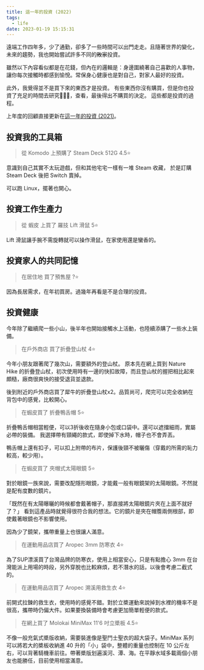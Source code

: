 ```yaml
---
title: 這一年的投資 (2022)
tags:
  - life
date: 2023-01-19 15:15:31
---
```


遠端工作四年多，少了通勤，卻多了一些時間可以出門走走。且隨著世界的變化，未來的趨勢，我也開始嘗試許多不同的~~敗家~~投資。

雖然以下內容看似都是在花錢，但內在的邏輯是：身邊圍繞著自己喜歡的人事物，讓你每次接觸時都感到愉悅。常保身心健康也是對自己，對家人最好的投資。

此外，我覺得並不是買下來的東西才是投資。
有些東西你沒有購買，但是你也投資了充足的時間去研究，查看，最後得出不購買的決定。
這些都是投資的過程。

上年度的回顧直接更新在[這一年的投資 (2021)](life/my-investment-2021.md)。

<!-- truncate -->

## 投資我的工具箱

> 從 Komodo 上預購了 Steam Deck 512G 4.5⭐️

意識到自己其實不太玩遊戲，但和其他宅宅一樣有一堆 Steam 收藏，
於是訂購 Steam Deck 後把 Switch 賣掉。

可以跑 Linux，擺著也開心。

## 投資工作生產力

> 從 蝦皮 上買了 羅技 Lift 滑鼠 5⭐️

Lift 滑鼠讓手腕不需旋轉就可以操作滑鼠，在家使用還是蠻香的。

## 投資家人的共同記憶

> 在居住地 買了預售屋 ?⭐️

因為長居需求，在年初買房。過幾年再看是不是合理的投資。

## 投資健康

今年除了繼續爬一些小山，後半年也開始接觸水上活動，也陸續添購了一些水上裝備。

> 在戶外商店 買了折疊登山杖 4⭐️

今年小朋友跟著爬了幾次山，需要額外的登山杖。
原本先在網上買到 Nature Hike 的折疊登山杖，初次使用時有一邊的快扣故障，而且登山杖的握把相比起來頗糙，廠商很爽快的接受退貨並退款。

後到附近的戶外商店買了犀牛的折疊登山杖x2。品質尚可，爬完可以完全收納在背包中的感覺，比較開心。

> 在蝦皮買了 折疊鴨舌帽 5⭐️

折疊鴨舌帽相當輕便，可以3折後收在隨身小包或口袋中。還可以遮擋細雨，實屬必帶的裝備。
我選擇帶有頸繩的款式，即使掉下水時，帽子也不會弄丟。

鴨舌帽上還有扣子，可以扣上附帶的布片，保護後頸不被曬傷（穿戴的所需的恥力較高，較少用）。

> 在蝦皮買了 夾帽式太陽眼鏡 5⭐️

對於眼鏡一族來說，需要改配隱形眼鏡，才能戴一般有眼鏡架的太陽眼鏡。不然就是配有度數的鏡片。

「既然在有太陽曝曬的時候都會戴著帽子，那直接將太陽眼鏡片夾在上面不就好了？」
看到這產品時就覺得很符合我的想法。它的鏡片是夾在帽簷兩側根部，即使戴著眼鏡也不影響使用。

因為少了鏡架，攜帶重量上也很讓人滿意。

> 在運動用品店買了 Aropec 3mm 防寒衣 4⭐️

為了SUP漂溪買了台灣品牌的防寒衣，使用上相當安心，只是有點擔心 3mm 在台灣能派上用場的時段，另外穿脫也比較麻煩，若不潛水的話，以後會考慮二截式的。

> 在運動用品店買了 Aropec 溯溪用救生衣 4⭐️

前開式拉鍊的救生衣，使用時的感覺不錯。對於立槳運動來說掉到水裡的機率不是很高，攜帶時仍偏大件。如果要換裝備時會考慮更加簡單輕便的款式。

> 在網上買了 Molokai MiniMax 11'6 吋立槳板 4.5⭐️

不像一般充氣式槳版收納，需要裝進像是聖鬥士聖衣的超大袋子。MiniMax 系列可以將若大的槳板收納進 40 升的「小」袋中，整體的重量也控制在 10 公斤左右，可以背著騎機車前往。帶著槳版划遍溪河、潭、海。在平靜水域多載兩個小朋友也能勝任，目前使用相當滿意。
